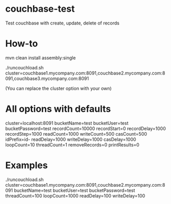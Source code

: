 couchbase-test
==============

Test couchbase with create, update, delete of records

# How-to

mvn clean install assembly:single

./runcouchload.sh cluster=couchbase1.mycompany.com:8091,couchbase2.mycompany.com:8091,couchbase3.mycompany.com:8091

(You can replace the cluster option with your own)

# All options with defaults

cluster=localhost:8091
bucketName=test
bucketUser=test
bucketPassword=test
recordCount=10000
recordStart=0
recordDelay=1000
recordStep=1000
readCount=1000
writeCount=500
casCount=500
idPrefix=id-
readDelay=1000
writeDelay=1000
casDelay=1000
loopCount=10
threadCount=1
removeRecords=0
printResults=0

# Examples

./runcouchload.sh cluster=couchbase1.mycompany.com:8091,couchbase2.mycompany.com:8091 bucketName=test bucketUser=test bucketPassword=test threadCount=100 loopCount=1000 readDelay=100 writeDelay=100
